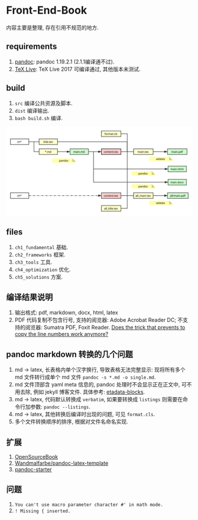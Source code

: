 # Front-End-Book

内容主要是整理, 存在引用不规范的地方.

## requirements

1. [pandoc](http://www.pandoc.org/): pandoc 1.19.2.1 (2.1.1编译通不过).
2. [TeX Live](https://tug.org/texlive/): TeX Live 2017 可编译通过, 其他版本未测试.

## build

1. `src` 编译公共资源及脚本.
2. `dist` 编译输出.
3. `bash build.sh` 编译.

![structure](./docs/github_front-end-book.svg)

## files

1. `ch1_fundamental` 基础.
2. `ch2_frameworks` 框架.
3. `ch3_tools` 工具.
4. `ch4_optimization` 优化.
5. `ch5_solutions` 方案.

## 编译结果说明

1. 输出格式: pdf, markdown, docx, html, latex
2. PDF 代码复制不包含行号, 支持的阅览器: Adobe Acrobat Reader DC; 不支持的阅览器: Sumatra PDF, Foxit Reader. [Does the trick that prevents to copy the line numbers work anymore?](https://tex.stackexchange.com/questions/123638/does-the-trick-that-prevents-to-copy-the-line-numbers-work-anymore)

## pandoc markdown 转换的几个问题

1. md -> latex, 长表格内单个汉字换行, 导致表格无法完整显示: 现将所有多个 md 文件转行成单个 md 文件 `pandoc -s *.md -o single.md`.
2. md 文件顶部含 yaml meta 信息的, pandoc 处理时不会显示正在正文中, 可不用去除, 例如 jekyll 博客文件. 具体参考: [etadata-blocks](http://pandoc.org/MANUAL.html#metadata-blocks).
3. md -> latex, 代码默认转换成 `verbatim`, 如果要转换成 `listings` 则需要在命令行加参数: `pandoc --listings`.
4. md -> latex, 其他转换后编译时出现的问题, 可见 `format.cls`.
5. 多个文件转换顺序的排序, 根据对文件名命名实现.

## 扩展

1. [OpenSourceBook](https://github.com/Xuanwo/OpenSourceBook)
2. [Wandmalfarbe/pandoc-latex-template](https://github.com/Wandmalfarbe/pandoc-latex-template)
3. [pandoc-starter](https://github.com/jez/pandoc-starter)

## 问题

1. `You can't use macro parameter character #' in math mode.`
2. `! Missing { inserted.`

